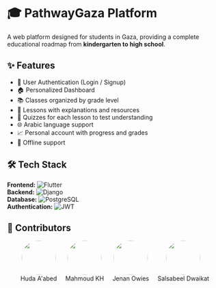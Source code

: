 # 🎓 PathwayGaza Platform

A web platform designed for students in Gaza, providing a complete educational roadmap from **kindergarten to high school**.


## ✨ Features

- 🔑 User Authentication (Login / Signup)  
- 🏠 Personalized Dashboard  
- 📚 Classes organized by grade level  
- 📖 Lessons with explanations and resources  
- 📝 Quizzes for each lesson to test understanding  
- 🌐 Arabic language support  
- 📈 Personal account with progress and grades  
- 📶 Offline support


## 🛠 Tech Stack

**Frontend:** ![Flutter](https://img.shields.io/badge/Flutter-02569B?style=for-the-badge&logo=flutter&logoColor=white)  
**Backend:** ![Django](https://img.shields.io/badge/Django-092E20?style=for-the-badge&logo=django&logoColor=white)  
**Database:** ![PostgreSQL](https://img.shields.io/badge/PostgreSQL-316192?style=for-the-badge&logo=postgresql&logoColor=white)  
**Authentication:** ![JWT](https://img.shields.io/badge/JWT-black?style=for-the-badge&logo=jsonwebtokens)  


## 🤝 Contributors

<div style="display: flex; gap: 20px; justify-content: center; flex-wrap: wrap;">

  <div style="text-align: center;">
    <a href="https://github.com/hudamabed">
      <img src="https://avatars.githubusercontent.com/hudamabed" width="80" style="border-radius:50%;" />
    </a>
    <div>Huda A'abed</div>
  </div>

  <div style="text-align: center;">
    <a href="https://github.com/MahmoudKH02">
      <img src="https://avatars.githubusercontent.com/MahmoudKH02" width="80" style="border-radius:50%;" />
    </a>
    <div>Mahmoud KH</div>
  </div>

  <div style="text-align: center;">
    <a href="https://github.com/JenanOwies">
      <img src="https://avatars.githubusercontent.com/JenanOwies" width="80" style="border-radius:50%;" />
    </a>
    <div>Jenan Owies</div>
  </div>

  <div style="text-align: center;">
    <a href="https://github.com/salsabeelDwaikat">
      <img src="https://avatars.githubusercontent.com/salsabeelDwaikat" width="80" style="border-radius:50%;" />
    </a>
    <div>Salsabeel Dwaikat</div>
  </div>

</div>
